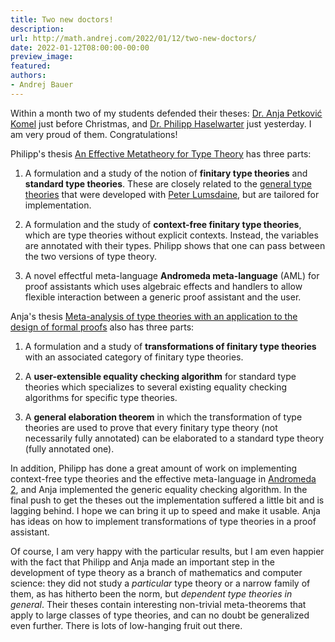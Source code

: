 ```yaml
---
title: Two new doctors!
description:
url: http://math.andrej.com/2022/01/12/two-new-doctors/
date: 2022-01-12T08:00:00-00:00
preview_image:
featured:
authors:
- Andrej Bauer
---
```


<p>Within a month two of my students defended their theses: <a href="https://anjapetkovic.com">Dr. Anja Petkovi&#263; Komel</a> just before Christmas, and <a href="https://haselwarter.org">Dr. Philipp Haselwarter</a> just yesterday. I am very proud of them. Congratulations!</p>



<p>Philipp's thesis <a href="https://haselwarter.org/assets/pdfs/effective-metatheory-for-type-theory.pdf">An Effective Metatheory for Type Theory</a> has three parts:</p>

<ol>
  <li>
    <p>A formulation and a study of the notion of <strong>finitary type theories</strong> and <strong>standard type theories</strong>. These are closely related to the <a href="https://arxiv.org/abs/2009.05539">general type theories</a> that were developed with <a href="http://peterlefanulumsdaine.com">Peter Lumsdaine</a>, but are tailored for implementation.</p>
  </li>
  <li>
    <p>A formulation and the study of <strong>context-free finitary type theories</strong>, which are type theories without explicit contexts. Instead, the variables are annotated with their types. Philipp shows that one can pass between the two versions of type theory.</p>
  </li>
  <li>
    <p>A novel effectful meta-language <strong>Andromeda meta-language</strong> (AML) for proof assistants which uses algebraic effects and handlers to allow flexible interaction between a generic proof assistant and the user.</p>
  </li>
</ol>

<p>Anja's thesis <a href="https://anjapetkovic.com/img/doctoralThesis.pdf">Meta-analysis of type theories with an application to the design of formal proofs</a> also has three parts:</p>

<ol>
  <li>
    <p>A formulation and a study of <strong>transformations of finitary type theories</strong> with an associated category of finitary type theories.</p>
  </li>
  <li>
    <p>A <strong>user-extensible equality checking algorithm</strong> for standard type theories which specializes to several existing equality checking algorithms for specific type theories.</p>
  </li>
  <li>
    <p>A <strong>general elaboration theorem</strong> in which the transformation of type theories are used to prove that every finitary type theory (not necessarily fully annotated) can be elaborated to a standard type theory (fully annotated one).</p>
  </li>
</ol>

<p>In addition, Philipp has done a great amount of work on implementing context-free type theories and the effective meta-language in <a href="http://www.andromeda-prover.org">Andromeda 2</a>, and Anja implemented the generic equality checking algorithm. In the final push to get the theses out the implementation suffered a little bit and is lagging behind. I hope we can bring it up to speed and make it usable. Anja has ideas on how to implement transformations of type theories in a proof assistant.</p>

<p>Of course, I am very happy with the particular results, but I am even happier with the fact that Philipp and Anja made an important step in the development of type theory as a branch of mathematics and computer science: they did not study a <em>particular</em> type theory or a narrow family of them, as has hitherto been the norm, but <em>dependent type theories in general</em>. Their theses contain interesting non-trivial meta-theorems that apply to large classes of type theories, and can no doubt be generalized even further.
There is lots of low-hanging fruit out there.</p>
